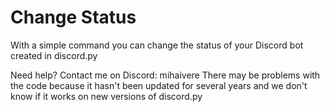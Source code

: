 # Change Status
With a simple command you can change the status of your Discord bot created in discord.py

Need help? Contact me on Discord: mihaivere
There may be problems with the code because it hasn't been updated for several years and we don't know if it works on new versions of discord.py
